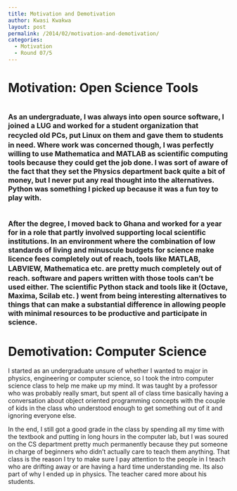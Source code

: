 ```yaml
---
title: Motivation and Demotivation
author: Kwasi Kwakwa
layout: post
permalink: /2014/02/motivation-and-demotivation/
categories:
  - Motivation
  - Round 07/5
---
```

<h1 style="text-align: left;">
  Motivation: Open Science Tools
</h1>

<h1 style="text-align: left;">
  <span style="font-size: medium;">As an undergraduate, I was always into open source software, I joined a LUG and worked for a student organization that recycled old PCs, put <span style="line-height: 24px;">Linux</span> on them and gave them to students in need. Where work was concerned though, I was perfectly willing to use Mathematica and MATLAB as scientific computing tools because they could get the job done. I was sort of aware of the fact that they set the Physics department back quite a bit of money, but I never put any real thought into the alternatives. Python was something I picked up because it was a fun toy to play with.</span>
</h1>

<h1 style="text-align: left;">
  <span style="font-size: medium;">After the degree, I moved back to Ghana and worked for a year for in a role that partly involved supporting local scientific institutions. In an environment where the combination of low standards of living and minuscule budgets for science make licence fees completely out of reach, tools like MATLAB, LABVIEW, <span style="line-height: 24px;">Mathematica</span> etc. are pretty much completely out of reach. software and papers written with those tools can&#8217;t be used either. The scientific Python stack and tools like it</span><span style="font-size: medium;"> </span><span style="font-size: medium;">(Octave, Maxima, Scilab etc. )</span><span style="font-size: medium;"> went from being interesting alternatives to things that can make a substantial difference in allowing people with minimal resources to be productive and participate in science. </span>
</h1>

# Demotivation: Computer Science

I started as an undergraduate unsure of whether I wanted to major in physics, engineering or computer science, so I took the intro computer science class to help me make up my mind. It was taught by a professor who was probably really smart, but spent all of class time basically having a conversation about object oriented programming concepts with the couple of kids in the class who understood enough to get something out of it and ignoring everyone else.

In the end, I still got a good grade in the class by spending all my time with the textbook and putting in long hours in the computer lab, but I was soured on the CS department pretty much permanently because they put someone in charge of beginners who didn&#8217;t actually care to teach them anything. That class is the reason I try to make sure I pay attention to the people in I teach who are drifting away or are having a hard time understanding me. Its also part of why I ended up in physics. The teacher cared more about his students.
